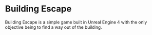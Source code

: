 # Building Escape
Building Escape is a simple game built in Unreal Engine 4 with the only objective being to find a way out of the building.
